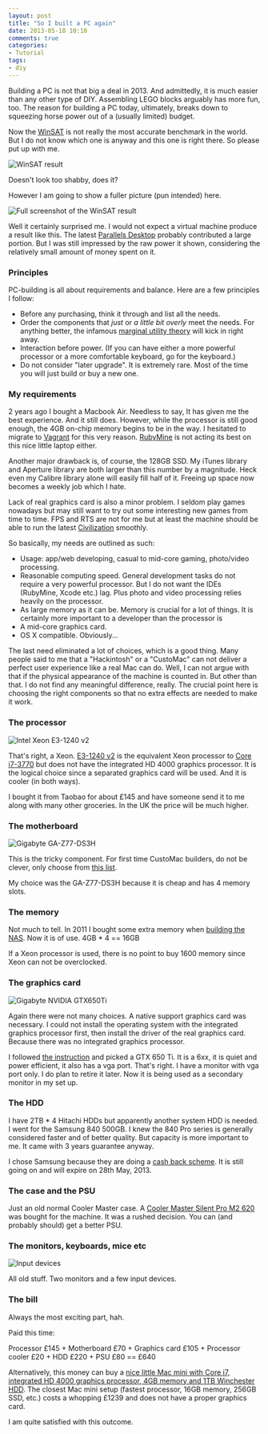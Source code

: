 ```yaml
---
layout: post
title: "So I built a PC again"
date: 2013-05-18 10:10
comments: true
categories:
- Tutorial
tags:
- diy
---
```

Building a PC is not that big a deal in 2013. And admittedly, it is much easier than any other type of DIY. Assembling LEGO blocks arguably has more fun, too. The reason for building a PC today, ultimately, breaks down to squeezing horse power out of a (usually limited) budget.

Now the [WinSAT][1] is not really the most accurate benchmark in the world. But I do not know which one is anyway and this one is right there. So please put up with me.

![WinSAT result][2]

Doesn't look too shabby, does it?

However I am going to show a fuller picture (pun intended) here.

<!-- more -->

![Full screenshot of the WinSAT result][3]

Well it certainly surprised me. I would not expect a virtual machine produce a result like this. The latest [Parallels Desktop][4] probably contributed a large portion. But I was still impressed by the raw power it shown, considering the relatively small amount of money spent on it.

### Principles ###

PC-building is all about requirements and balance. Here are a few principles I follow:

- Before any purchasing, think it through and list all the needs.
- Order the components that *just* or *a little bit overly* meet the needs. For anything better, the infamous [marginal utility theory][5] will kick in right away.
- Interaction before power. (If you can have either a more powerful processor or a more comfortable keyboard, go for the keyboard.)
- Do not consider "later upgrade". It is extremely rare. Most of the time you will just build or buy a new one.

### My requirements ###

2 years ago I bought a Macbook Air. Needless to say, It has given me the best experience. And it still does. However, while the processor is still good enough, the 4GB on-chip memory begins to be in the way. I hesitated to migrate to [Vagrant][6] for this very reason. [RubyMine][7] is not acting its best on this nice little laptop either. 

Another major drawback is, of course, the 128GB SSD. My iTunes library and Aperture library are both larger than this number by a magnitude. Heck even my Calibre library alone will easily fill half of it. Freeing up space now becomes a weekly job which I hate.

Lack of real graphics card is also a minor problem. I seldom play games nowadays but may still want to try out some interesting new games from time to time. FPS and RTS are not for me but at least the machine should be able to run the latest [Civilization][8] smoothly.

So basically, my needs are outlined as such:

- Usage: app/web developing, casual to mid-core gaming, photo/video processing.
- Reasonable computing speed. General development tasks do not require a very powerful processor. But I do not want the IDEs (RubyMine, Xcode etc.) lag. Plus photo and video processing relies heavily on the processor.
- As large memory as it can be. Memory is crucial for a lot of things. It is certainly more important to a developer than the processor is
- A mid-core graphics card.
- OS X compatible. Obviously...

The last need eliminated a lot of choices, which is a good thing. Many people said to me that a "Hackintosh" or a "CustoMac" can not deliver a perfect user experience like a real Mac can do. Well, I can not argue with that if the physical appearance of the machine is counted in. But other than that. I do not find any meaningful difference, really. The crucial point here is choosing the right components so that no extra effects are needed to make it work.

### The processor ###

![Intel Xeon E3-1240 v2][9]

That's right, a Xeon. [E3-1240 v2][10] is the equivalent Xeon processor to [Core i7-3770][11] but does not have the integrated HD 4000 graphics processor. It is the logical choice since a separated graphics card will be used. And it is cooler (in both ways).

I bought it from Taobao for about £145 and have someone send it to me along with many other groceries. In the UK the price will be much higher. 

### The motherboard ###

![Gigabyte GA-Z77-DS3H][14]

This is the tricky component. For first time CustoMac builders, do not be clever, only choose from [this list][13].

My choice was the GA-Z77-DS3H because it is cheap and has 4 memory slots. 

### The memory ###

Not much to tell. In 2011 I bought some extra memory when [building the NAS][12]. Now it is of use. 4GB * 4 == 16GB

If a Xeon processor is used, there is no point to buy 1600 memory since Xeon can not be overclocked.

### The graphics card ###

![Gigabyte NVIDIA GTX650Ti][15]

Again there were not many choices. A native support graphics card was necessary. I could not install the operating system with the integrated graphics processor first, then install the driver of the real graphics card. Because there was no integrated graphics processor. 

I followed [the instruction][16] and picked a GTX 650 Ti. It is a 6xx, it is quiet and power efficient, it also has a vga port. That's right. I have a monitor with vga port only. I do plan to retire it later. Now it is being used as a secondary monitor in my set up.

### The HDD ###

I have 2TB * 4 Hitachi HDDs but apparently another system HDD is needed. I went for the Samsung 840 500GB. I knew the 840 Pro series is generally considered faster and of better quality. But capacity is more important to me. It came with 3 years guarantee anyway.

I chose Samsung because they are doing a [cash back scheme][17]. It is still going on and will expire on 28th May, 2013.

### The case and the PSU ###

Just an old normal Cooler Master case. A [Cooler Master Silent Pro M2 620][18] was bought for the machine. It was a rushed decision. You can (and probably should) get a better PSU. 

### The monitors, keyboards, mice etc ###

![Input devices][19]

All old stuff. Two monitors and a few input devices.

### The bill ###

Always the most exciting part, hah.

Paid this time:

Processor £145 + Motherboard £70 + Graphics card £105 + Processor cooler £20 + HDD £220 + PSU £80 == £640

Alternatively, this money can buy a [nice little Mac mini with Core i7, integrated HD 4000 graphics processor, 4GB memory and 1TB Winchester HDD][20]. The closest Mac mini setup (fastest processor, 16GB memory, 256GB SSD, etc.) costs a whopping £1239 and does not have a proper graphics card. 

I am quite satisfied with this outcome. 

[1]: http://en.wikipedia.org/wiki/Windows_System_Assessment_Tool "Windows System Assessment Tool"
[2]: http://farm9.staticflickr.com/8131/8747262751_c0f00eddab_o.jpg
[3]: http://farm8.staticflickr.com/7314/8747262771_2cb373f543_c.jpg
[4]: http://www.parallels.com/products/desktop/ "Parallels Desktop 8"
[5]: http://en.wikipedia.org/wiki/Marginal_utility "Marginal Utility"
[6]: http://www.vagrantup.com/ "Vagrate"
[7]: http://www.jetbrains.com/ruby/ "RubyMine"
[8]: http://www.civilization.com/ "Sid Meier's Civilization"
[9]: http://farm8.staticflickr.com/7306/8747589959_7d62c4e59e_c.jpg
[10]: http://ark.intel.com/products/65730/
[11]: http://ark.intel.com/products/65719/
[12]: http://webabie.com/diy-nas-for-home-use/
[13]: http://www.tonymacx86.com/351-building-customac-buyer-s-guide-may-2013.html#motherboards
[14]: http://farm9.staticflickr.com/8539/8747697439_6199951dea_c.jpg
[15]: http://farm8.staticflickr.com/7284/8748878926_fc51d3d4d5_c.jpg
[16]: http://www.tonymacx86.com/351-building-customac-buyer-s-guide-may-2013.html#gfx_cards
[17]: http://www.samsung.com/uk/ssdcashback/
[18]: http://www.coolermaster-usa.com/product.php?product_id=3096
[19]: http://farm9.staticflickr.com/8533/8747970701_8da84a05f0_c.jpg
[20]: http://store.apple.com/uk/browse/home/shop_mac/family/mac_mini